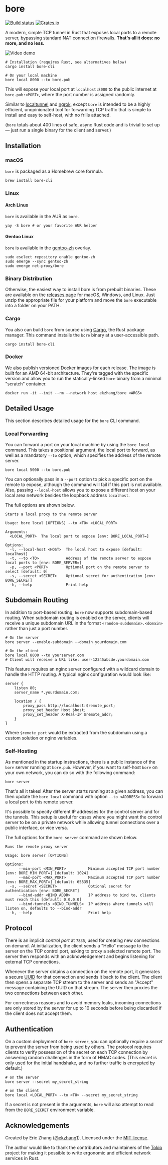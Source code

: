 # bore

[![Build status](https://img.shields.io/github/actions/workflow/status/ekzhang/bore/ci.yml)](https://github.com/ekzhang/bore/actions)
[![Crates.io](https://img.shields.io/crates/v/bore-cli.svg)](https://crates.io/crates/bore-cli)

A modern, simple TCP tunnel in Rust that exposes local ports to a remote server, bypassing standard NAT connection firewalls. **That's all it does: no more, and no less.**

![Video demo](https://i.imgur.com/vDeGsmx.gif)

```shell
# Installation (requires Rust, see alternatives below)
cargo install bore-cli

# On your local machine
bore local 8000 --to bore.pub
```

This will expose your local port at `localhost:8000` to the public internet at `bore.pub:<PORT>`, where the port number is assigned randomly.

Similar to [localtunnel](https://github.com/localtunnel/localtunnel) and [ngrok](https://ngrok.io/), except `bore` is intended to be a highly efficient, unopinionated tool for forwarding TCP traffic that is simple to install and easy to self-host, with no frills attached.

(`bore` totals about 400 lines of safe, async Rust code and is trivial to set up — just run a single binary for the client and server.)

## Installation

### macOS

`bore` is packaged as a Homebrew core formula.

```shell
brew install bore-cli
```

### Linux

#### Arch Linux

`bore` is available in the AUR as `bore`.

```shell
yay -S bore # or your favorite AUR helper
```

#### Gentoo Linux

`bore` is available in the [gentoo-zh](https://github.com/microcai/gentoo-zh) overlay.

```shell
sudo eselect repository enable gentoo-zh
sudo emerge --sync gentoo-zh
sudo emerge net-proxy/bore
```

### Binary Distribution

Otherwise, the easiest way to install bore is from prebuilt binaries. These are available on the [releases page](https://github.com/ekzhang/bore/releases) for macOS, Windows, and Linux. Just unzip the appropriate file for your platform and move the `bore` executable into a folder on your PATH.

### Cargo

You also can build `bore` from source using [Cargo](https://doc.rust-lang.org/cargo/), the Rust package manager. This command installs the `bore` binary at a user-accessible path.

```shell
cargo install bore-cli
```

### Docker

We also publish versioned Docker images for each release. The image is built for an AMD 64-bit architecture. They're tagged with the specific version and allow you to run the statically-linked `bore` binary from a minimal "scratch" container.

```shell
docker run -it --init --rm --network host ekzhang/bore <ARGS>
```

## Detailed Usage

This section describes detailed usage for the `bore` CLI command.

### Local Forwarding

You can forward a port on your local machine by using the `bore local` command. This takes a positional argument, the local port to forward, as well as a mandatory `--to` option, which specifies the address of the remote server.

```shell
bore local 5000 --to bore.pub
```

You can optionally pass in a `--port` option to pick a specific port on the remote to expose, although the command will fail if this port is not available. Also, passing `--local-host` allows you to expose a different host on your local area network besides the loopback address `localhost`.

The full options are shown below.

```shell
Starts a local proxy to the remote server

Usage: bore local [OPTIONS] --to <TO> <LOCAL_PORT>

Arguments:
  <LOCAL_PORT>  The local port to expose [env: BORE_LOCAL_PORT=]

Options:
  -l, --local-host <HOST>  The local host to expose [default: localhost]
  -t, --to <TO>            Address of the remote server to expose local ports to [env: BORE_SERVER=]
  -p, --port <PORT>        Optional port on the remote server to select [default: 0]
  -s, --secret <SECRET>    Optional secret for authentication [env: BORE_SECRET]
  -h, --help               Print help
```

## Subdomain Routing

In addition to port-based routing, `bore` now supports subdomain-based routing. When subdomain routing is enabled on the server, clients will receive a unique subdomain URL in the format `<random-subdomain>.<domain>` rather than just a port number.

```shell
# On the server
bore server --enable-subdomain --domain yourdomain.com

# On the client
bore local 8000 --to yourserver.com
# Client will receive a URL like: user-12345abcde.yourdomain.com
```

This feature requires an nginx server configured with a wildcard domain to handle the HTTP routing. A typical nginx configuration would look like:

```nginx
server {
    listen 80;
    server_name *.yourdomain.com;
    
    location / {
        proxy_pass http://localhost:$remote_port;
        proxy_set_header Host $host;
        proxy_set_header X-Real-IP $remote_addr;
    }
}
```

Where `$remote_port` would be extracted from the subdomain using a custom solution or nginx variables.
### Self-Hosting

As mentioned in the startup instructions, there is a public instance of the `bore` server running at `bore.pub`. However, if you want to self-host `bore` on your own network, you can do so with the following command:

```shell
bore server
```

That's all it takes! After the server starts running at a given address, you can then update the `bore local` command with option `--to <ADDRESS>` to forward a local port to this remote server.

It's possible to specify different IP addresses for the control server and for the tunnels. This setup is useful for cases where you might want the control server to be on a private network while allowing tunnel connections over a public interface, or vice versa.

The full options for the `bore server` command are shown below.

```shell
Runs the remote proxy server

Usage: bore server [OPTIONS]

Options:
      --min-port <MIN_PORT>          Minimum accepted TCP port number [env: BORE_MIN_PORT=] [default: 1024]
      --max-port <MAX_PORT>          Maximum accepted TCP port number [env: BORE_MAX_PORT=] [default: 65535]
  -s, --secret <SECRET>              Optional secret for authentication [env: BORE_SECRET]
      --bind-addr <BIND_ADDR>        IP address to bind to, clients must reach this [default: 0.0.0.0]
      --bind-tunnels <BIND_TUNNELS>  IP address where tunnels will listen on, defaults to --bind-addr
  -h, --help                         Print help
```

## Protocol

There is an implicit _control port_ at `7835`, used for creating new connections on demand. At initialization, the client sends a "Hello" message to the server on the TCP control port, asking to proxy a selected remote port. The server then responds with an acknowledgement and begins listening for external TCP connections.

Whenever the server obtains a connection on the remote port, it generates a secure [UUID](https://en.wikipedia.org/wiki/Universally_unique_identifier) for that connection and sends it back to the client. The client then opens a separate TCP stream to the server and sends an "Accept" message containing the UUID on that stream. The server then proxies the two connections between each other.

For correctness reasons and to avoid memory leaks, incoming connections are only stored by the server for up to 10 seconds before being discarded if the client does not accept them.

## Authentication

On a custom deployment of `bore server`, you can optionally require a _secret_ to prevent the server from being used by others. The protocol requires clients to verify possession of the secret on each TCP connection by answering random challenges in the form of HMAC codes. (This secret is only used for the initial handshake, and no further traffic is encrypted by default.)

```shell
# on the server
bore server --secret my_secret_string

# on the client
bore local <LOCAL_PORT> --to <TO> --secret my_secret_string
```

If a secret is not present in the arguments, `bore` will also attempt to read from the `BORE_SECRET` environment variable.

## Acknowledgements

Created by Eric Zhang ([@ekzhang1](https://twitter.com/ekzhang1)). Licensed under the [MIT license](LICENSE).

The author would like to thank the contributors and maintainers of the [Tokio](https://tokio.rs/) project for making it possible to write ergonomic and efficient network services in Rust.
